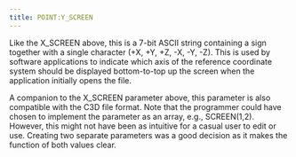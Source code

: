 ```yaml
---
title: POINT:Y_SCREEN
---
```


Like the X_SCREEN above, this is a 7-bit ASCII string containing a sign together with a single character (+X, +Y, +Z, -X, -Y, -Z).  This is used by software applications to indicate which axis of the reference coordinate system should be displayed bottom-to-top up the screen when the application initially opens the file.

A companion to the X_SCREEN parameter above, this parameter is also compatible with the C3D file format.  Note that the programmer could have chosen to implement the parameter as an array, e.g., SCREEN(1,2).  However, this might not have been as intuitive for a casual user to edit or use.  Creating two separate parameters was a good decision as it makes the function of both values clear.
